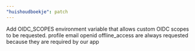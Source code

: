 ```yaml
---
"huishoudboekje": patch
---
```


Add OIDC_SCOPES environment variable that allows custom OIDC scopes to be requested. profile email openid offline_access are always requested because they are required by our app
